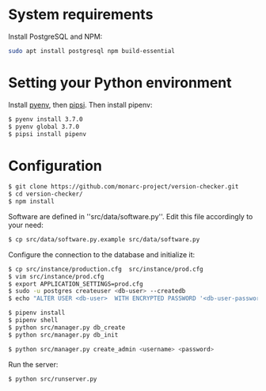 # System requirements

Install PostgreSQL and NPM:

```bash
sudo apt install postgresql npm build-essential
```


# Setting your Python environment

Install [pyenv](https://github.com/pyenv/pyenv),
then [pipsi](https://github.com/mitsuhiko/pipsi).
Then install pipenv:


```bash
$ pyenv install 3.7.0
$ pyenv global 3.7.0
$ pipsi install pipenv
```


# Configuration

```bash
$ git clone https://github.com/monarc-project/version-checker.git
$ cd version-checker/
$ npm install
```


Software are defined in ''src/data/software.py''. Edit this file accordingly
to your need:

```bash
$ cp src/data/software.py.example src/data/software.py
```

Configure the connection to the database and initialize it:

```bash
$ cp src/instance/production.cfg  src/instance/prod.cfg
$ vim src/instance/prod.cfg
$ export APPLICATION_SETTINGS=prod.cfg
$ sudo -u postgres createuser <db-user> --createdb
$ echo "ALTER USER <db-user>  WITH ENCRYPTED PASSWORD '<db-user-password>';" | sudo -u postgres psq

$ pipenv install
$ pipenv shell
$ python src/manager.py db_create
$ python src/manager.py db_init

$ python src/manager.py create_admin <username> <password>
```

Run the server:

```bash
$ python src/runserver.py
```

